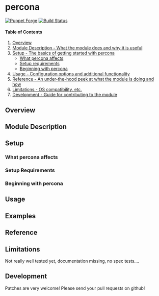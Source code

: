 # percona

[![Puppet Forge](http://img.shields.io/puppetforge/v/bzed/percona.svg)](https://forge.puppetlabs.com/bzed/percona) [![Build Status](https://travis-ci.org/bzed/bzed-percona.png?branch=master)](https://travis-ci.org/bzed/bzed-percona)


#### Table of Contents

1. [Overview](#overview)
2. [Module Description - What the module does and why it is useful](#module-description)
3. [Setup - The basics of getting started with percona](#setup)
    * [What percona affects](#what-percona-affects)
    * [Setup requirements](#setup-requirements)
    * [Beginning with percona](#beginning-with-percona)
4. [Usage - Configuration options and additional functionality](#usage)
5. [Reference - An under-the-hood peek at what the module is doing and how](#reference)
5. [Limitations - OS compatibility, etc.](#limitations)
6. [Development - Guide for contributing to the module](#development)

## Overview


## Module Description

## Setup

### What percona affects


### Setup Requirements


### Beginning with percona

## Usage

## Examples

## Reference

## Limitations

Not really well tested yet, documentation missing, no spec tests....

## Development

Patches are very welcome!
Please send your pull requests on github!

